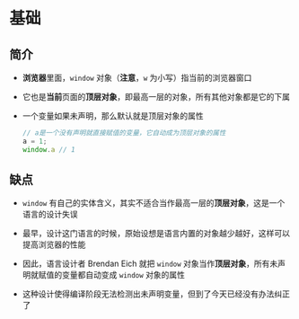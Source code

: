 # 基础

## 简介

+ **浏览器**里面，`window` 对象（**注意**，`w` 为小写）指当前的浏览器窗口

+ 它也是**当前**页面的**顶层对象**，即最高一层的对象，所有其他对象都是它的下属

+ 一个变量如果未声明，那么默认就是顶层对象的属性

    ```js
    // a是一个没有声明就直接赋值的变量，它自动成为顶层对象的属性
    a = 1;
    window.a // 1
    ```

## 缺点

+ `window` 有自己的实体含义，其实不适合当作最高一层的**顶层对象**，这是一个语言的设计失误

+ 最早，设计这门语言的时候，原始设想是语言内置的对象越少越好，这样可以提高浏览器的性能

+ 因此，语言设计者 Brendan Eich 就把 `window` 对象当作**顶层对象**，所有未声明就赋值的变量都自动变成 `window` 对象的属性

+ 这种设计使得编译阶段无法检测出未声明变量，但到了今天已经没有办法纠正了
